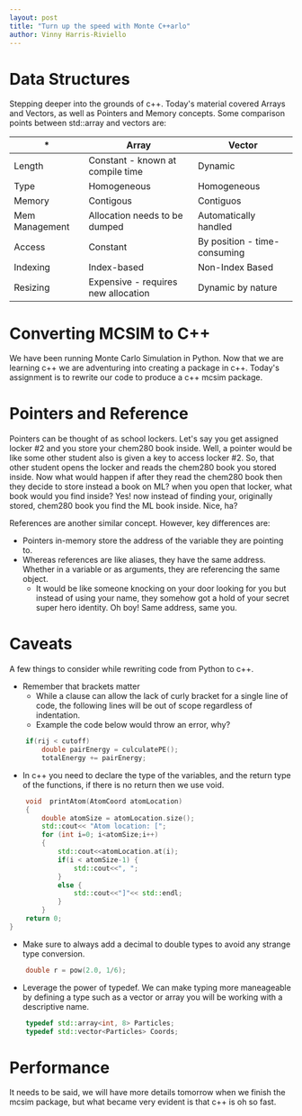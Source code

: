 ```yaml
---
layout: post
title: "Turn up the speed with Monte C++arlo"
author: Vinny Harris-Riviello
---
```


# Data Structures
Stepping deeper into the grounds of c++. Today's material covered Arrays and Vectors, as well as Pointers and Memory concepts.
Some comparison points between std::array and vectors are:

|        *          |  Array                            |  Vector                       |
|-------------------|-----------------------------------|-------------------------------|
| Length            |  Constant - known at compile time | Dynamic                       |
| Type              |  Homogeneous                      | Homogeneous                   |
| Memory            |  Contigous                        | Contiguos                     |
| Mem Management    |  Allocation needs to be dumped    | Automatically handled         |
| Access            |  Constant                         | By position - time-consuming  |
| Indexing          |  Index-based                      | Non-Index Based               |
| Resizing          | Expensive - requires new allocation | Dynamic by nature           |

# Converting MCSIM to C++
We have been running Monte Carlo Simulation in Python. Now that we are learning c++ we are adventuring into creating a package in c++. Today's assignment is to rewrite our code to produce a c++ mcsim package. 

# Pointers and Reference
Pointers can be thought of as school lockers. Let's say you get assigned locker #2 and you store your chem280 book inside. Well, a pointer would be like some other student also is given a key to access locker #2. So, that other student opens the locker and reads the chem280 book you stored inside. Now what would happen if after they read the chem280 book then they decide to store instead a book on ML? when you open that locker, what book would you find inside? Yes! now instead of finding your, originally stored, chem280 book you find the ML book inside. Nice, ha?

References are another similar concept. However, key differences are:
* Pointers in-memory store the address of the variable they are pointing to.
* Whereas references are like aliases, they have the same address. Whether in a variable or as arguments, they are referencing the same object. 
    * It would be like someone knocking on your door looking for you but instead of using your name, they somehow got a hold of your secret super hero identity. Oh boy! Same address, same you.

# Caveats
A few things to consider while rewriting code from Python to c++. 
* Remember that brackets matter
  * While a clause can allow the lack of curly bracket for a single line of code, the following lines will be out of scope regardless of indentation.
  * Example the code below would throw an error, why?
```cpp
    if(rij < cutoff)
        double pairEnergy = culculatePE();
        totalEnergy += pairEnergy;
```

* In c++ you need to declare the type of the variables, and the return type of the functions, if there is no return then we use void.
```cpp
    void  printAtom(AtomCoord atomLocation)
    {   
        double atomSize = atomLocation.size();
        std::cout<< "Atom location: [";
        for (int i=0; i<atomSize;i++)
        {
            std::cout<<atomLocation.at(i);
            if(i < atomSize-1) {
                std::cout<<", ";
            } 
            else {
                std::cout<<"]"<< std::endl;
            }
        }
    return 0;
} 
```
* Make sure to always add a decimal to double types to avoid any strange type conversion.
```cpp
    double r = pow(2.0, 1/6);

```
* Leverage the power of typedef. We can make typing more maneageable by defining a type such as a vector or array you will be working with a descriptive name. 
```cpp
    typedef std::array<int, 8> Particles;
    typedef std::vector<Particles> Coords;
```
# Performance
It needs to be said, we will have more details tomorrow when we finish the mcsim package, but what became very evident is that c++ is oh so fast. 